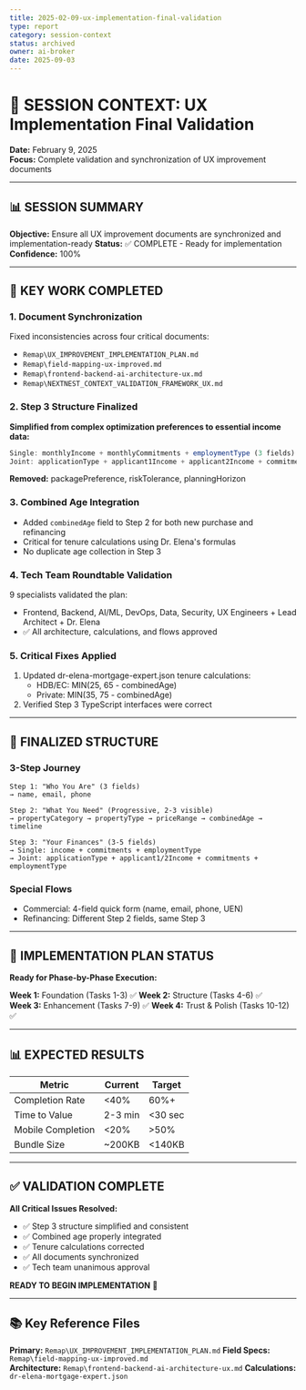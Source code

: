 ```yaml
---
title: 2025-02-09-ux-implementation-final-validation
type: report
category: session-context
status: archived
owner: ai-broker
date: 2025-09-03
---
```


# 🎯 SESSION CONTEXT: UX Implementation Final Validation
**Date:** February 9, 2025  
**Focus:** Complete validation and synchronization of UX improvement documents

---

## 📊 SESSION SUMMARY

**Objective:** Ensure all UX improvement documents are synchronized and implementation-ready
**Status:** ✅ COMPLETE - Ready for implementation
**Confidence:** 100%

---

## 🔧 KEY WORK COMPLETED

### 1. Document Synchronization
Fixed inconsistencies across four critical documents:
- `Remap\UX_IMPROVEMENT_IMPLEMENTATION_PLAN.md`
- `Remap\field-mapping-ux-improved.md` 
- `Remap\frontend-backend-ai-architecture-ux.md`
- `Remap\NEXTNEST_CONTEXT_VALIDATION_FRAMEWORK_UX.md`

### 2. Step 3 Structure Finalized
**Simplified from complex optimization preferences to essential income data:**
```typescript
Single: monthlyIncome + monthlyCommitments + employmentType (3 fields)
Joint: applicationType + applicant1Income + applicant2Income + commitments + employmentType (4-5 fields)
```
**Removed:** packagePreference, riskTolerance, planningHorizon

### 3. Combined Age Integration
- Added `combinedAge` field to Step 2 for both new purchase and refinancing
- Critical for tenure calculations using Dr. Elena's formulas
- No duplicate age collection in Step 3

### 4. Tech Team Roundtable Validation
9 specialists validated the plan:
- Frontend, Backend, AI/ML, DevOps, Data, Security, UX Engineers + Lead Architect + Dr. Elena
- ✅ All architecture, calculations, and flows approved

### 5. Critical Fixes Applied
1. Updated dr-elena-mortgage-expert.json tenure calculations:
   - HDB/EC: MIN(25, 65 - combinedAge) 
   - Private: MIN(35, 75 - combinedAge)
2. Verified Step 3 TypeScript interfaces were correct

---

## 📐 FINALIZED STRUCTURE

### 3-Step Journey
```
Step 1: "Who You Are" (3 fields)
→ name, email, phone

Step 2: "What You Need" (Progressive, 2-3 visible)  
→ propertyCategory → propertyType → priceRange → combinedAge → timeline

Step 3: "Your Finances" (3-5 fields)
→ Single: income + commitments + employmentType
→ Joint: applicationType + applicant1/2Income + commitments + employmentType
```

### Special Flows
- Commercial: 4-field quick form (name, email, phone, UEN)
- Refinancing: Different Step 2 fields, same Step 3

---

## 🎯 IMPLEMENTATION PLAN STATUS

**Ready for Phase-by-Phase Execution:**

**Week 1:** Foundation (Tasks 1-3) ✅
**Week 2:** Structure (Tasks 4-6) ✅  
**Week 3:** Enhancement (Tasks 7-9) ✅
**Week 4:** Trust & Polish (Tasks 10-12) ✅

---

## 📊 EXPECTED RESULTS

| Metric | Current | Target |
|--------|---------|--------|
| Completion Rate | <40% | 60%+ |
| Time to Value | 2-3 min | <30 sec |
| Mobile Completion | <20% | >50% |
| Bundle Size | ~200KB | <140KB |

---

## ✅ VALIDATION COMPLETE

**All Critical Issues Resolved:**
- ✅ Step 3 structure simplified and consistent
- ✅ Combined age properly integrated  
- ✅ Tenure calculations corrected
- ✅ All documents synchronized
- ✅ Tech team unanimous approval

**READY TO BEGIN IMPLEMENTATION** 🚀

---

## 📚 Key Reference Files

**Primary:** `Remap\UX_IMPROVEMENT_IMPLEMENTATION_PLAN.md`
**Field Specs:** `Remap\field-mapping-ux-improved.md`  
**Architecture:** `Remap\frontend-backend-ai-architecture-ux.md`
**Calculations:** `dr-elena-mortgage-expert.json`